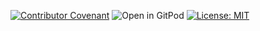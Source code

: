 [![Contributor Covenant](https://img.shields.io/badge/Contributor%20Covenant-2.1-4baaaa.svg)](code_of_conduct.md) 
![Open in GitPod](https://img.shields.io/badge/Gitpod-Ready--to--Code-blue?logo=gitpod) 
[![License: MIT](https://img.shields.io/badge/License-MIT-yellow.svg)](https://opensource.org/licenses/MIT)
